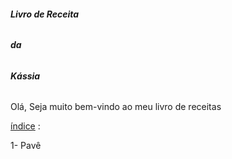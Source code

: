 ###### **Livro de Receita** 

######           **da** 

######       **Kássia** 

Olá,  Seja muito bem-vindo ao meu livro de receitas

<u>índice</u> : 

1- Pavê

